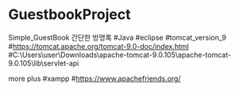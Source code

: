 # GuestbookProject
Simple_GuestBook 간단한 방명록
#Java
#eclipse
#tomcat_version_9
#https://tomcat.apache.org/tomcat-9.0-doc/index.html
#C:\Users\user\Downloads\apache-tomcat-9.0.105\apache-tomcat-9.0.105\lib\servlet-api


more plus
#xampp
#https://www.apachefriends.org/
